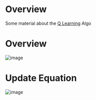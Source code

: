 
# Overview 

Some material about the [Q Learning](https://en.wikipedia.org/wiki/Q-learning) Algo 

# Overview 

![image](https://user-images.githubusercontent.com/6381645/71515087-d369e680-28a1-11ea-8b9f-5d1bedb93275.png)

# Update Equation 

![image](https://user-images.githubusercontent.com/6381645/71515487-c3eb9d00-28a3-11ea-857c-d0cb726e6d4c.png)



















